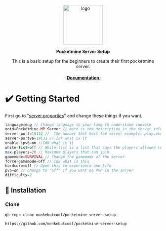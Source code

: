 <div align='center'>

<img src=https://raw.githubusercontent.com/monkebutcool/jumpscare/main/pictures/pocketmine-server-setup.ico alt="logo" width=128 height=128 />
                     <strong><p>Pocketmine Server Setup</p></strong>
<p>This is a basic setup for the beginners to create their first pocketmine server.</p>

<h4> <span> · </span> <a href="https://github.com/monkebutcool/Pocketmine-Server-Setup/blob/master/README.md"> Documentation </a> <span> · </span>


</div>

# ✔️ Getting Started
First go to "[server.proporties](https://github.com/monkebutcool/pocketmine-server-setup/server.proporties)" and change these things if you want. 

```php
language=eng // Change language to your lang to understand console 
motd=PocketMine-MP Server // motd is the description in the server info
server-port=19132 //  The number that host the server example: play.example.com:0001 default is 19132
server-portv6=19133 // İdk what is it
enable-ipv6=on //Idk what is it 
white-list=off // White-list is a list that says the players allowed to enter the server. go to "white-list.txt"
max-players=20 // Maximum players that can join
gamemode=SURVIVAL // Change the gamemode of the server
force-gamemode=off // Idk what is this
hardcore=off // Open this to experience one life
pvp=on // Change to "off" if you want no PvP in the server
difficulty=2
```


## 📩 Installation

### Clone

```bash
gh repo clone monkebutcool/pocketmine-server-setup
```
```git
https://github.com/monkebutcool/pocketmine-server-setup
```
